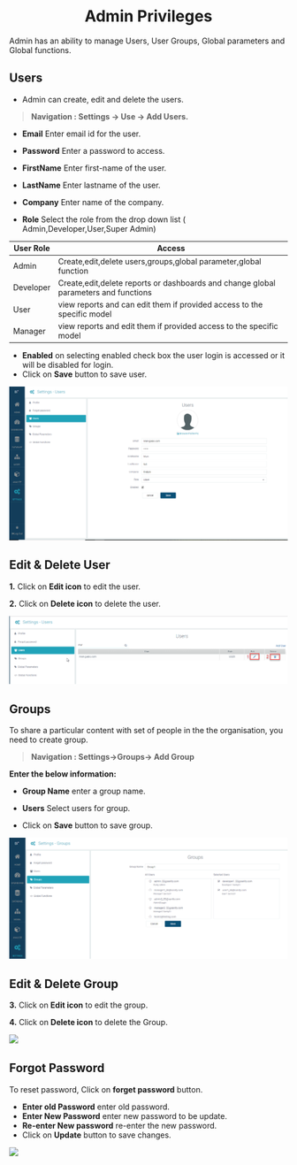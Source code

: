  <center><h1>Admin Privileges</h1></center>
 

Admin has an ability to manage Users, User Groups, Global parameters and Global functions.

## Users

- Admin can create, edit and delete the users.

> **Navigation : Settings → Use →  Add Users.**

- **Email** Enter email id for the user.

- **Password** Enter a password to access.

- **FirstName** Enter first-name of the user.

- **LastName** Enter lastname of the user. 

- **Company** Enter name of the company.

- **Role** Select the role from the drop down list ( Admin,Developer,User,Super Admin)


| User Role |  Access|
|--|--|
| Admin | Create,edit,delete users,groups,global parameter,global function |
|Developer|Create,edit,delete reports or dashboards and change global parameters and functions|
|User|view reports and can edit them if provided access to the specific model|
|Manager|view reports and edit them if provided access to the specific model|

- **Enabled** on selecting enabled check box the user login is accessed or it will be disabled for login.
- Click on **Save** button to save user.

![enter image description here](https://raw.githubusercontent.com/sv18042016/fp1/34ae99ea80597fc08c96c787a88d8951979862b1/images/users.png)




## Edit & Delete User

**1.** Click on **Edit icon** to edit the user.

**2.** Click on **Delete icon** to delete the user.

![enter image description here](https://raw.githubusercontent.com/sv18042016/fp1/fed976f79b3ba765a8bc3b9ca665de4de0fd2681/images/user_edit.png)

## Groups

To share a particular content with set of people in the the organisation, you need to create group.

>**Navigation : Settings→Groups→ Add Group**

**Enter the below information:**

- **Group Name** enter a group name.

- **Users** Select  users for group.

- Click on **Save** button to save group.

![enter image description here](https://raw.githubusercontent.com/sv18042016/fp1/b6af863fbeb6584b8a139d0f303840ab6893da5e/images/groups.png)



## Edit & Delete Group

**3.**  Click on **Edit icon** to edit the group.

**4.**  Click on **Delete icon** to delete the Group.

![
](https://raw.githubusercontent.com/sv18042016/fp1/fd56add1685021d091d8ca9707727ef8f9658517/images/edit%20and%20delete.png)

## Forgot Password

To reset password, Click on **forget password** button.

- **Enter old Password** enter old password.
- **Enter New Password** enter new password to be update.
- **Re-enter New password** re-enter the new password.
- Click on **Update** button to save changes.

![
](https://raw.githubusercontent.com/sv18042016/fp1/f683be669b3d7c4820801c33ab6b96cf3aed5a7c/images/forgot_password.png)
<!--stackedit_data:
eyJoaXN0b3J5IjpbLTE3ODMxNjM4NiwtMTg4ODE2Mjc4NCwtNj
MxOTc1NTM3LC0xOTg2MzMxMDY4LDg2NzM1MDA0MCwxNjYyNzYw
MzIwLC0xNzgwNzM4OTIyLDE3MDE3MDQzODksMTY5ODU1MTI2Ni
w0NjU3NjY4MTYsLTk3NDY2MDE4N119
-->